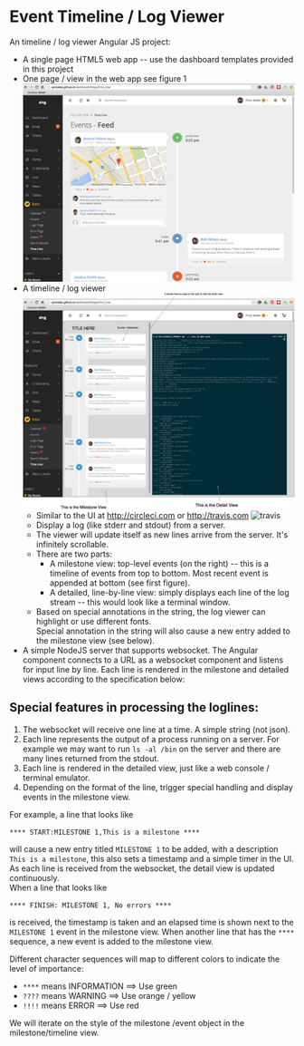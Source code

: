 # Event Timeline / Log Viewer

An timeline / log viewer Angular JS project:

+ A single page HTML5 web app -- use the dashboard templates provided in this project
+ One page / view in the web app see figure 1 ![Dashboard template](/requirements/dashboard_template1.png)
+ A timeline / log viewer  ![mock](/requirements/mock.png)
  + Similar to the UI at http://circleci.com or http://travis.com ![travis](https://travis-ci-org.global.ssl.fastly.net/images/landing-page/laptop-591d440305820f085b038882c820f3fe.png)
  + Display a log (like stderr and stdout) from a server.
  + The viewer will update itself as new lines arrive from the server.  It's infinitely scrollable.
  + There are two parts:
    + A milestone view: top-level events (on the right) -- this is a timeline of events from top to bottom.  Most recent event is appended at bottom (see first figure).
    + A detailed, line-by-line view: simply displays each line of the log stream -- this would look like a terminal window.
  + Based on special annotations in the string, the log viewer can highlight or use different fonts.  
Special annotation in the string will also cause a new entry added to the milestone view (see below).
+ A simple NodeJS server that supports websocket.  The Angular component connects to a URL as a websocket component and listens for input line by line.  Each line is rendered in the milestone and detailed views according to the specification below:


## Special features in processing the loglines:

1. The websocket will receive one line at a time.  A simple string (not json).
2. Each line represents the output of a process running on a server.  For example we may want to run `ls -al /bin` on the server and there are many lines returned from the stdout.
3. Each line is rendered in the detailed view, just like a web console / terminal emulator.
4. Depending on the format of the line, trigger special handling and display events in the milestone view.

For example, a line that looks like 

    **** START:MILESTONE 1,This is a milestone **** 

will cause a new entry titled `MILESTONE 1` to be added, with a description `This is a milestone`, this also sets a timestamp and a simple timer in the UI.  
As each line is received from the websocket, the detail view is updated continuously.  
When a line that looks like 

    **** FINISH: MILESTONE 1, No errors ****

is received, the timestamp is taken and an elapsed time is shown next to the `MILESTONE 1` event in the milestone view.  When another line that has the `****` sequence, a new event is added to the milestone view.

Different character sequences will map to different colors to indicate the level of importance:

+ `****` means INFORMATION ==> Use green
+ `????` means WARNING ==> Use orange / yellow
+ `!!!!` means ERROR ==> Use red

We will iterate on the style of the milestone /event object in the milestone/timeline view.





